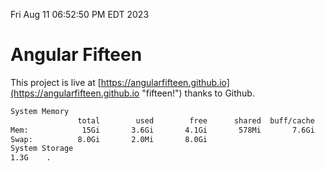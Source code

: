 Fri Aug 11 06:52:50 PM EDT 2023

# Angular Fifteen


This project is live at [https://angularfifteen.github.io](https://angularfifteen.github.io "fifteen!") thanks to Github.

```bash
System Memory
               total        used        free      shared  buff/cache   available
Mem:            15Gi       3.6Gi       4.1Gi       578Mi       7.6Gi        10Gi
Swap:          8.0Gi       2.0Mi       8.0Gi
System Storage
1.3G	.
```
